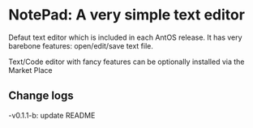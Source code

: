 # NotePad: A very simple text editor

Defaut text editor which is included in each AntOS release.
It has very barebone features: open/edit/save text file.

Text/Code editor with fancy features can be optionally installed via the Market Place

## Change logs
-v0.1.1-b: update README
